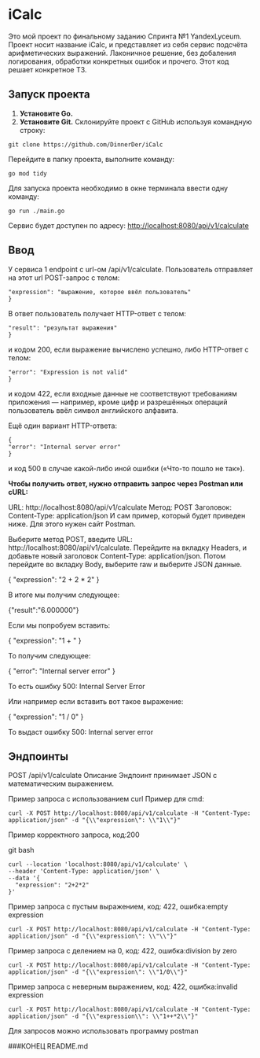 # iCalc

Это мой проект по финальному заданию Спринта №1 YandexLyceum.
Проект носит название iCalc, и представляет из себя сервис подсчёта арифметических выражений.
Лаконичное решение, без добаления логирования, обработки конкретных ошибок и прочего. 
Этот код решает конкретное ТЗ.

## Запуск проекта

1) **Установите Go.**
2) **Установите Git.**
Склонируйте проект с GitHub используя командную строку:
```
git clone https://github.com/DinnerDer/iCalc
```
Перейдите в папку проекта, выполните команду:
```
go mod tidy
```
Для запуска проекта необходимо в окне терминала ввести одну команду: 
```
go run ./main.go
```
Сервис будет доступен по адресу: [http://localhost:8080/api/v1/calculate](http://localhost:8080/api/v1/calculate)

## Ввод

У сервиса 1 endpoint с url-ом /api/v1/calculate. 
Пользователь отправляет на этот url POST-запрос с телом:
```{
"expression": "выражение, которое ввёл пользователь"
}
```
В ответ пользователь получает HTTP-ответ с телом:
```{
"result": "результат выражения"
}
```
и кодом 200, если выражение вычислено успешно, либо HTTP-ответ с телом:
```{
"error": "Expression is not valid"
}
```
и кодом 422, если входные данные не соответствуют требованиям приложения — например, кроме цифр и разрешённых операций пользователь ввёл символ английского алфавита.

Ещё один вариант HTTP-ответа:
```
{
"error": "Internal server error"
}
```
и код 500 в случае какой-либо иной ошибки («Что-то пошло не так»).

**Чтобы получить ответ, нужно отправить запрос через Postman или cURL:**

URL: http://localhost:8080/api/v1/calculate
Метод: POST
Заголовок: Content-Type: application/json
И сам пример, который будет приведен ниже.
Для этого нужен сайт Postman. 

Выберите метод POST, введите URL: http://localhost:8080/api/v1/calculate. 
Перейдите на вкладку Headers, и добавьте новый заголовок Content-Type: application/json. 
Потом перейдите во вкладку Body, выберите raw и выберите JSON данные.

{
"expression": "2 + 2 * 2"
}

В итоге мы получим следующее:

{"result":"6.000000"}

Если мы попробуем вставить:

{
"expression": "1 + "
}

То получим следующее:

{
"error": "Internal server error"
}

То есть ошибку 500: 
Internal Server Error

Или например если вставить вот такое выражение:

{
"expression": "1 / 0"
}

То выдаст ошибку 500: 
Internal server error

## Эндпоинты

POST /api/v1/calculate
Описание
Эндпоинт принимает JSON с математическим выражением.

Пример запроса с использованием curl
Пример для cmd:
```
curl -X POST http://localhost:8080/api/v1/calculate -H "Content-Type: application/json" -d "{\\"expression\": \\"1\\"}"
```
Пример корректного запроса, код:200

git bash
```
curl --location 'localhost:8080/api/v1/calculate' \
--header 'Content-Type: application/json' \
--data '{
  "expression": "2+2*2"
}'
```
Пример запроса с пустым выражением, код: 422, ошибка:empty expression
```
curl -X POST http://localhost:8080/api/v1/calculate -H "Content-Type: application/json" -d "{\\"expression\": \\"\\"}"
```
Пример запроса с делением на 0, код: 422, ошибка:division by zero
```
curl -X POST http://localhost:8080/api/v1/calculate -H "Content-Type: application/json" -d "{\\"expression\": \\"1/0\\"}"
```
Пример запроса с неверным выражением, код: 422, ошибка:invalid expression
```
curl -X POST http://localhost:8080/api/v1/calculate -H "Content-Type: application/json" -d "{\\"expression\\": \\"1++*2\\"}"
```
Для запросов можно использовать программу postman

###КОНЕЦ README.md
